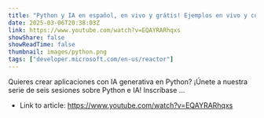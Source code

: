 ```yaml
---
title: "Python y IA en español, en vivo y grátis! Ejemplos en vivo y compartiremos todo el código"
date: 2025-03-06T20:38:03Z
link: https://www.youtube.com/watch?v=EQAYRARhqxs
showShare: false
showReadTime: false
thumbnail: images/python.png
tags: ["developer.microsoft.com/en-us/reactor"]
---
```

Quieres crear aplicaciones con IA generativa en Python? ¡Únete a nuestra serie de seis sesiones sobre Python e IA! Inscríbase ...

- Link to article: https://www.youtube.com/watch?v=EQAYRARhqxs